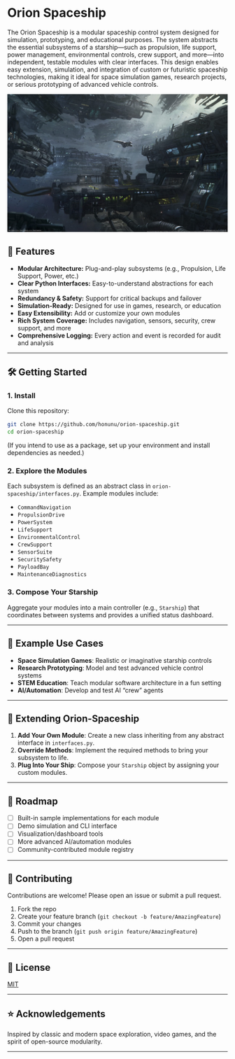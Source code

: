 # Orion Spaceship
The Orion Spaceship is a modular spaceship control system 
designed for simulation, prototyping, and educational purposes. 
The system abstracts the essential subsystems of a starship—such
as propulsion, life support, power management, environmental
controls, crew support, and more—into independent, 
testable modules with clear interfaces. 
This design enables easy extension, simulation, 
and integration of custom or futuristic spaceship technologies, 
making it ideal for space simulation games, research projects,
or serious prototyping of advanced vehicle controls.

![Orion Banner](assets/orion.jpg)

## 🚀 Features

- **Modular Architecture:** Plug-and-play subsystems (e.g., Propulsion, Life Support, Power, etc.)
- **Clear Python Interfaces:** Easy-to-understand abstractions for each system
- **Redundancy & Safety:** Support for critical backups and failover
- **Simulation-Ready:** Designed for use in games, research, or education
- **Easy Extensibility:** Add or customize your own modules
- **Rich System Coverage:** Includes navigation, sensors, security, crew support, and more
- **Comprehensive Logging:** Every action and event is recorded for audit and analysis

---

## 🛠️ Getting Started

### 1. Install

Clone this repository:

```bash
git clone https://github.com/honunu/orion-spaceship.git
cd orion-spaceship
```

(If you intend to use as a package, set up your environment and install dependencies as needed.)

### 2. Explore the Modules

Each subsystem is defined as an abstract class in `orion-spaceship/interfaces.py`. Example modules include:

- `CommandNavigation`
- `PropulsionDrive`
- `PowerSystem`
- `LifeSupport`
- `EnvironmentalControl`
- `CrewSupport`
- `SensorSuite`
- `SecuritySafety`
- `PayloadBay`
- `MaintenanceDiagnostics`


### 3. Compose Your Starship

Aggregate your modules into a main controller (e.g., `Starship`) that coordinates between systems and provides a unified status dashboard.

---


## 🌌 Example Use Cases

- **Space Simulation Games**: Realistic or imaginative starship controls
- **Research Prototyping**: Model and test advanced vehicle control systems
- **STEM Education**: Teach modular software architecture in a fun setting
- **AI/Automation**: Develop and test AI “crew” agents

---

## 🤖 Extending Orion-Spaceship

1. **Add Your Own Module**: Create a new class inheriting from any abstract interface in `interfaces.py`.
2. **Override Methods**: Implement the required methods to bring your subsystem to life.
3. **Plug Into Your Ship**: Compose your `Starship` object by assigning your custom modules.

---

## 📝 Roadmap

- [ ] Built-in sample implementations for each module
- [ ] Demo simulation and CLI interface
- [ ] Visualization/dashboard tools
- [ ] More advanced AI/automation modules
- [ ] Community-contributed module registry

---

## 🙌 Contributing

Contributions are welcome! Please open an issue or submit a pull request.

1. Fork the repo
2. Create your feature branch (`git checkout -b feature/AmazingFeature`)
3. Commit your changes
4. Push to the branch (`git push origin feature/AmazingFeature`)
5. Open a pull request

---

## 📄 License

[MIT](LICENSE)

---

## ⭐ Acknowledgements

Inspired by classic and modern space exploration, video games, and the spirit of open-source modularity.

---

